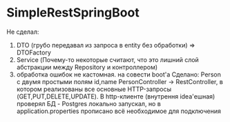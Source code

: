 # SimpleRestSpringBoot
Не сделал:
1. DTO (грубо передавал из запроса в entity без обработки) => DTOFactory
2. Service (Почему-то некоторые считают, что это лишний слой абстракции между Repository и контроллером)
3. обработка ошибок не кастомная. на совести boot'a
Сделано:
Person с двумя простыми полям id,name
PersonController -> RestController, в котором реализованы все основные HTTP-запросы (GET,PUT,DELETE,UPDATE). В http-клиенте (внутрення idea'ешная) проверял
БД - Postgres локально запускал, но в application.properties прописано всё необходимое для подключения
